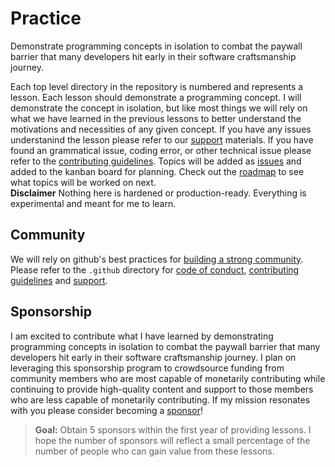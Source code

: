 # Practice

Demonstrate programming concepts in isolation to combat the paywall barrier that many developers hit early in their software craftsmanship journey.

Each top level directory in the repository is numbered and represents a lesson. Each lesson should demonstrate a programming concept. I will demonstrate the concept in isolation, but like most things we will rely on what we have learned in the previous lessons to better understand the motivations and necessities of any given concept. If you have any issues understanind the lesson please refer to our [support][support] materials. If you have found an grammatical issue, coding error, or other technical issue please refer to the [contributing guidelines][contributing]. Topics will be added as [issues](https://github.com/walkerrandolphsmith/practice/issues) and added to the kanban board for planning. Check out the [roadmap](https://github.com/walkerrandolphsmith/practice/projects/1) to see what topics will be worked on next.  
**Disclaimer** Nothing here is hardened or production-ready. Everything is experimental and meant for me to learn.

## Community

We will rely on github's best practices for [building a strong community][community]. Please refer to the `.github` directory for [code of conduct][coc], [contributing guidelines][contributing] and [support][support].

## Sponsorship

I am excited to contribute what I have learned by demonstrating programming concepts in isolation to combat the paywall barrier that many developers hit early in their software craftsmanship journey. I plan on leveraging this sponsorship program to crowdsource funding from community members who are most capable of monetarily contributing while continuing to provide high-quality content and support to those members who are less capable of monetarily contributing. If my mission resonates with you please consider becoming a [sponsor][sponsor]!

> **Goal:**
> Obtain 5 sponsors within the first year of providing lessons. I hope the number of sponsors will reflect a small percentage of the number of people who can gain value from these lessons.

[community]: https://docs.github.com/en/github/building-a-strong-community
[coc]: https://github.com/walkerrandolphsmith/practice/blob/master/.github/CODE_OF_CONDUCT.md
[contributing]: https://github.com/walkerrandolphsmith/practice/blob/master/.github/CONTRIBUTING.md
[support]: https://github.com/walkerrandolphsmith/practice/blob/master/.github/SUPPORT.md
[sponsor]: https://www.paypal.me/walkerrandolphsmith
